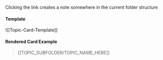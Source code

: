 
Clicking the link creates a note somewhere in the current folder structure

#### Template
![[Topic-Card-Template]]

#### Rendered Card Example

> [[TOPIC_SUBFOLDER/TOPIC_NAME_HERE]]
